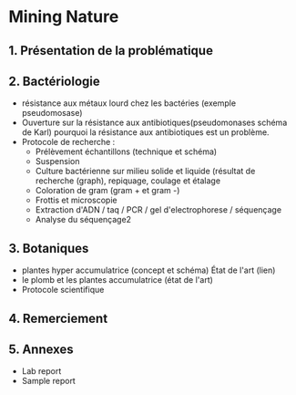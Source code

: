 # Mining Nature

## 1. Présentation de la problématique

## 2. Bactériologie
 - résistance aux métaux lourd chez les bactéries (exemple pseudomosase)
 - Ouverture sur la résistance aux antibiotiques(pseudomonases schéma de Karl) pourquoi la résistance aux antibiotiques est un problème.
 - Protocole de recherche : 
      - Prélèvement échantillons (technique et schéma) 
      - Suspension 
      - Culture bactérienne sur milieu solide et liquide (résultat de recherche (graph), repiquage, coulage et étalage 
      - Coloration de gram (gram + et gram -)
      - Frottis et microscopie
      - Extraction d'ADN / taq / PCR / gel d'electrophorese / séquençage
      - Analyse du séquençage2

## 3. Botaniques 
- plantes hyper accumulatrice (concept et schéma) État de l'art (lien)
- le plomb et les plantes accumulatrice (état de l'art)
- Protocole scientifique 

## 4. Remerciement 

## 5. Annexes
 - Lab report
 - Sample report
